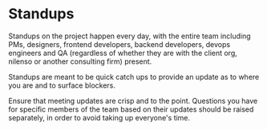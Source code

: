 # Standups

Standups on the project happen every day, with the entire team including PMs, designers, frontend developers, backend developers, devops engineers and QA \(regardless of whether they are with the client org, nilenso or another consulting firm\) present. 

Standups are meant to be quick catch ups to provide an update as to where you are and to surface blockers.

Ensure that meeting updates are crisp and to the point. Questions you have for specific members of the team based on their updates should be raised separately, in order to avoid taking up everyone's time.

